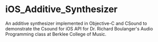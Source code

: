 iOS_Additive_Synthesizer
========================

An additive synthesizer implemented in Objective-C and CSound to demonstrate the Csound for iOS API for Dr. Richard Boulanger's Audio Programming class at Berklee College of Music. 
